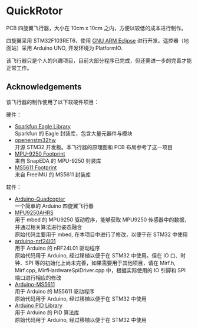 # QuickRotor

PCB 四旋翼飞行器，大小在 10cm x 10cm 之内，方便以较低的成本进行制作。

四旋翼采用 STM32F103RET6，使用 [GNU ARM Eclipse](http://gnuarmeclipse.github.io) 进行开发。遥控器（地面站）采用 Arduino UNO, 开发环境为 PlatformIO.

该飞行器只是个人的兴趣项目，目前大部分程序已完成，但还需进一步的完善才能正常工作。

## Acknowledgements

该飞行器的制作使用了以下软硬件项目：

硬件：

- [Sparkfun Eagle Library](https://github.com/sparkfun/SparkFun-Eagle-Libraries)</br>Sparkfun 的 Eagle 封装库，包含大量元器件与模块
- [openenstm32hw](https://github.com/gbulmer/openstm32hw)</br>开源 STM32 开发板。本飞行器的原理图和 PCB 布局参考了这一项目
- [MPU-9250 Footprint](http://www.snapeda.com/parts/MPU-9250/InvenSense/view-part/)</br>来自 SnapEDA 的 MPU-9250 封装库
- [MS5611 Footprint](https://github.com/zrecommerce/freeIMU/blob/master/hardware/schematics/0.4.1/eagle/freeIMU/freeimu-components.lbr)</br>来自 FreeIMU 的 MS5611 封装库

软件：

- [Arduino-Quadcopter](https://github.com/strangedev/Arduino-Quadcopter)</br>一个简单的 Arduino 四旋翼飞行器
- [MPU9250AHRS](https://developer.mbed.org/users/onehorse/code/MPU9250AHRS/)</br>用于 mbed 的 MPU9250 驱动程序，能够获取 MPU9250 传感器中的数据，并通过相关算法进行姿态融合</br>原始代码主要用于 mbed, 在本项目中进行了修改，以便于在 STM32 中使用
- [arduino-nrf24l01](https://github.com/aaronds/arduino-nrf24l01)</br>用于 Arduino 的 nRF24L01 驱动程序</br>原始代码用于 Arduino, 经过移植以便于在 STM32 中使用。但在 IO 口、时钟、SPI 等的初始化上尚未完善，如果需要用于其他项目，请在 Mirf.h, Mirf.cpp, MirfHardwareSpiDriver.cpp 中，根据实际使用的 IO 引脚和 SPI 端口进行相应的修改
- [Arduino-MS5611](https://github.com/jarzebski/Arduino-MS5611)</br>用于 Arduino 的 MS5611 驱动程序</br>原始代码用于 Arduino, 经过移植以便于在 STM32 中使用
- [Arduino PID Library](https://github.com/br3ttb/Arduino-PID-Library)</br>用于 Arduino 的 PID 算法库</br>原始代码用于 Arduino, 经过移植以便于在 STM32 中使用


